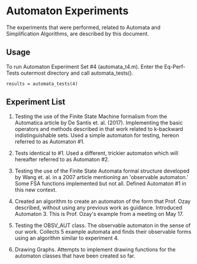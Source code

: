# Automaton Experiments

The experiments that were performed, related to Automata and Simplification Algorithms, are described by this document.

## Usage

To run Automaton Experiment Set #4 (automata_t4.m). Enter the Eq-Perf-Tests outermost directory and call automata_tests().

```
results = automata_tests(4)
```

## Experiment List

1. Testing the use of the Finite State Machine formalism from the Automatica article by De Santis et. al. (2017). Implementing the basic operators and methods described in that work related to k-backward indistinguishable sets. Used a simple automaton for testing, hereon referred to as Automaton #1.

2. Tests identical to #1. Used a different, trickier automaton which will hereafter referred to as Automaton #2.

3. Testing the use of the Finite State Automata formal structure developed by Wang et. al. in a 2007 article mentioning an 'observable automaton.' Some FSA functions implemented but not all. Defined Automaton #1 in this new context.

4. Created an algorithm to create an automaton of the form that Prof. Ozay described, without using any previous work as guidance. Introduced Automaton 3. This is Prof. Ozay's example from a meeting on May 17.

5. Testing the OBSV_AUT class. The observable automaton in the sense of our work. Collects 5 example automata and finds their observable forms using an algorithm similar to experiment 4.

6. Drawing Graphs. Attempts to implement drawing functions for the automaton classes that have been created so far.